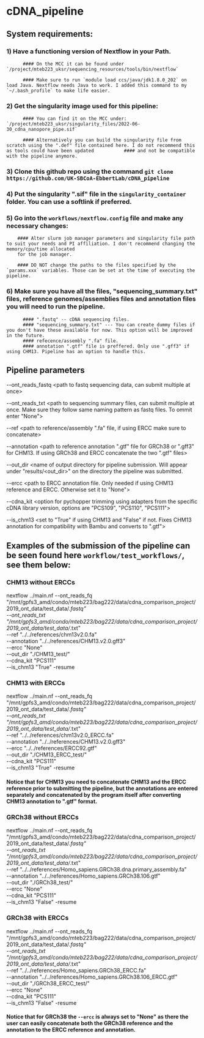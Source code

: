 # cDNA_pipeline

## System requirements:

### 1) Have a functioning version of Nextflow in your Path.

          #### On the MCC it can be found under `/project/mteb223_uksr/sequencing_resources/tools/bin/nextflow`
          
          #### Make sure to run `module load ccs/java/jdk1.8.0_202` on load Java. Nextflow needs Java to work. I added this command to my `~/.bash_profile` to make life easier.
          
### 2) Get the singularity image used for this pipeline:

          #### You can find it on the MCC under: `/project/mteb223_uksr/singularity_files/2022-06-30_cdna_nanopore_pipe.sif`
          
          #### Alternatively you can build the singularity file from scratch using the ".def" file contained here. I do not recommend this as tools could have been updated           #### and not be compatible with the pipeline anymore.
          
          
### 3) Clone this github repo using the command `git clone https://github.com/UK-SBCoA-EbbertLab/cDNA_pipeline`


### 4) Put the singularity ".sif" file in the `singularity_container` folder. You can use a softlink if preferred.


### 5) Go into the `workflows/nextflow.config` file and make any necessary changes:

        #### Alter slurm job manager parameters and singularity file path to suit your needs and PI affiliation. I don't recommend changing the memory/cpu/time allocated 
        for the job manager.
        
        #### DO NOT change the paths to the files specified by the `params.xxx` variables. Those can be set at the time of executing the pipeline.

          
### 6) Make sure you have all the files, "sequencing_summary.txt" files, reference genomes/assemblies files and annotation files you will need to run the pipeline.
          
          #### ".fastq" -- cDNA sequencing files.
          #### "sequencing_summary.txt" --- You can create dummy files if you don't have these available for now. This option will be improved in the future.
          #### refecence/assembly ".fa" file.
          #### annotation ".gtf" file is preffered. Only use ".gff3" if using CHM13. Pipeline has an option to handle this.
          


## Pipeline parameters

  --ont_reads_fastq   <path to fastq sequencing data, can submit multiple at once>
          
  --ont_reads_txt     <path to sequencing summary files, can submit multiple at once. Make sure they follow same naming pattern as fastq files. To ommit enter "None">
          
  --ref               <path to reference/assembly ".fa" file, if using ERCC make sure to concatenate>
  
  --annotation        <path to reference annotation ".gtf" file for GRCh38 or ".gff3" for CHM13. If using GRCh38 and ERCC concatenate the two ".gtf" files>
  
  --out_dir           <name of output directory for pipeline submission. Will appear under "results/<out_dir>" on the directory the pipeline was submitted.
  
  --ercc              <path to ERCC annotation file. Only needed if using CHM13 reference and ERCC. Otherwise set it to "None">
  
  --cdna_kit          <option for pychopper trimming using adapters from the specific cDNA library version, options are "PCS109", "PCS110", "PCS111">
  
  --is_chm13          <set to "True" if using CHM13 and "False" if not. Fixes CHM13 annotation for compatibility with Bambu and converts to ".gtf">
  
  


## Examples of the submission of the pipeline can be seen found here `workflow/test_workflows/`, see them below:


### CHM13 without ERCCs

nextflow ../main.nf --ont_reads_fq "/mnt/gpfs3_amd/condo/mteb223/bag222/data/cdna_comparison_project/2019_ont_data/test_data/*.fastq" \
    --ont_reads_txt "/mnt/gpfs3_amd/condo/mteb223/bag222/data/cdna_comparison_project/2019_ont_data/test_data/*.txt" \
    --ref "../../references/chm13v2.0.fa" \
    --annotation "../../references/CHM13.v2.0.gff3" \
    --ercc "None" \
    --out_dir "./CHM13_test/" \
    --cdna_kit "PCS111" \
    --is_chm13 "True"  -resume

### CHM13 with ERCCs

nextflow ../main.nf --ont_reads_fq "/mnt/gpfs3_amd/condo/mteb223/bag222/data/cdna_comparison_project/2019_ont_data/test_data/*.fastq" \
    --ont_reads_txt "/mnt/gpfs3_amd/condo/mteb223/bag222/data/cdna_comparison_project/2019_ont_data/test_data/*.txt" \
    --ref "../../references/chm13v2.0_ERCC.fa" \
    --annotation "../../references/CHM13.v2.0.gff3" \
    --ercc "../../references/ERCC92.gtf" \
    --out_dir "./CHM13_ERCC_test/" \
    --cdna_kit "PCS111" \
    --is_chm13 "True"  -resume
    
#### Notice that for CHM13 you need to concatenate CHM13 and the ERCC reference prior to submitting the pipeline, but the annotations are entered separately and concatenated by the program itself after converting CHM13 annotation to ".gtf" format.

### GRCh38 without ERCCs

nextflow ../main.nf --ont_reads_fq "/mnt/gpfs3_amd/condo/mteb223/bag222/data/cdna_comparison_project/2019_ont_data/test_data/*.fastq" \
    --ont_reads_txt "/mnt/gpfs3_amd/condo/mteb223/bag222/data/cdna_comparison_project/2019_ont_data/test_data/*.txt" \
    --ref "../../references/Homo_sapiens.GRCh38.dna.primary_assembly.fa" \
    --annotation "../../references/Homo_sapiens.GRCh38.106.gtf" \
    --out_dir "./GRCh38_test/" \
    --ercc "None" \
    --cdna_kit "PCS111" \
    --is_chm13 "False"  -resume


### GRCh38 with ERCCs

nextflow ../main.nf --ont_reads_fq "/mnt/gpfs3_amd/condo/mteb223/bag222/data/cdna_comparison_project/2019_ont_data/test_data/*.fastq" \
    --ont_reads_txt "/mnt/gpfs3_amd/condo/mteb223/bag222/data/cdna_comparison_project/2019_ont_data/test_data/*.txt" \
    --ref "../../references/Homo_sapiens.GRCh38_ERCC.fa" \
    --annotation "../../references/Homo_sapiens.GRCh38.106_ERCC.gtf" \
    --out_dir "./GRCh38_ERCC_test/" \
    --ercc "None" \
    --cdna_kit "PCS111" \
    --is_chm13 "False"  -resume
    
#### Notice that for GRCh38 the `--ercc` is always set to "None" as there the user can easily concatenate both the GRCh38 reference and the annotation to the ERCC reference and annotation.          
